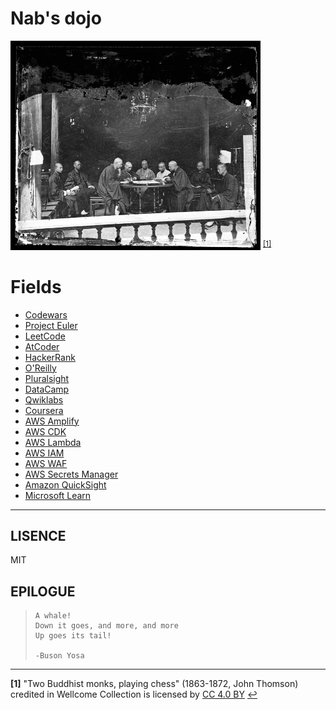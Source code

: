 # Nab's dojo
<img src=dojo.jpg width=400 /> <sup id="a1">[[1]](#f1)</sup>

# Fields
- [Codewars](https://codewars.com)
- [Project Euler](https://projecteuler.net)
- [LeetCode](https://leetcode.com)
- [AtCoder](https://atcoder.jp)
- [HackerRank](https://www.hackerrank.com/)
- [O'Reilly](https://www.oreilly.com/)
- [Pluralsight](https://www.pluralsight.com/)
- [DataCamp](https://www.datacamp.com/)
- [Qwiklabs](https://www.qwiklabs.com)
- [Coursera](https://www.coursera.org/)
- [AWS Amplify](https://aws.amazon.com/amplify/)
- [AWS CDK](https://aws.amazon.com/cdk/)
- [AWS Lambda](https://aws.amazon.com/lambda/)
- [AWS IAM](https://aws.amazon.com/iam/)
- [AWS WAF](https://aws.amazon.com/waf/)
- [AWS Secrets Manager](https://aws.amazon.com/secrets-manager/)
- [Amazon QuickSight](https://aws.amazon.com/quicksight/)
- [Microsoft Learn](https://docs.microsoft.com/learn/)

---

## LISENCE
MIT

## EPILOGUE
>     A whale!
>     Down it goes, and more, and more
>     Up goes its tail!
>
>     -Buson Yosa

---

<b id="f1">[1]</b> "Two Buddhist monks, playing chess" (1863-1872, John Thomson) credited in Wellcome Collection is licensed by [CC 4.0 BY](https://creativecommons.org/licenses/by/4.0/) [↩](#a1)
